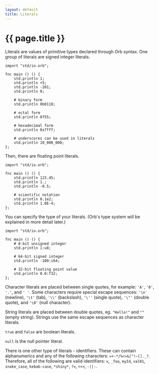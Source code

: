 ```yaml
---
layout: default
title: Literals
---
```

# {{ page.title }}

Literals are values of primitive types declared through Orb syntax. One group of literals are signed integer literals.

```
import "std/io.orb";

fnc main () () {
    std.println 1;
    std.println +5;
    std.println -201;
    std.println 0;

    # binary form
    std.println 0b0110;

    # octal form
    std.println 0755;

    # hexadecimal form
    std.println 0x7fff;

    # underscores can be used in literals
    std.println 10_000_000;
};
```

Then, there are floating point literals.

```
import "std/io.orb";

fnc main () () {
    std.println 123.45;
    std.println 1.;
    std.println -0.5;

    # scientific notation
    std.println 0.1e2;
    std.println 1.0E-4;
};
```

You can specify the type of your literals. (Orb's type system will be explained in more detail later.)

```
import "std/io.orb";

fnc main () () {
    # 8-bit unsigned integer
    std.println 1:u8;

    # 64-bit signed integer
    std.println -100:i64;

    # 32-bit floating point value
    std.println 0.0:f32;
};
```

Character literals are placed between single quotes, for example: `'A'`, `'0'`, `'.'`, and `' '`. Some characters require special escape sequences: `'\n'` (newline), `'\t'` (tab), `'\\'` (backslash), `'\''` (single quote), `'\"'` (double quote), and `'\0'` (null character).

String literals are placed between double quotes, eg. `"Hello!"` and `""` (empty string). Strings use the same escape sequences as character literals.

`true` and `false` are boolean literals.

`null` is the null pointer literal.

There is one other type of literals - identifiers. These can contain alphanumerics and any of the following characters: `=+-*/%<>&|^!~[]._?`. Therefore, all of the following are valid identifiers: `x`, `_foo`, `myId`, `val01`, `snake_case`, `kebab-case`, `*shiny*`, `?=`, `<<<`, `-||-`.